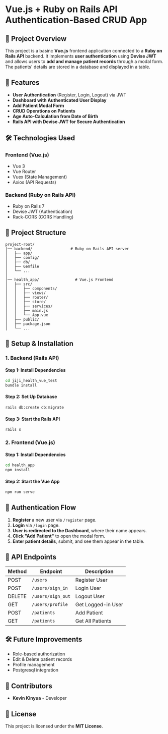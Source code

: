 # Vue.js + Ruby on Rails API Authentication-Based CRUD App

## 📌 Project Overview

This project is a basinc **Vue.js** frontend application connected to a **Ruby on Rails API** backend. It implements **user authentication** using **Devise JWT** and allows users to **add and manage patient records** through a modal form. The patients' details are stored in a database and displayed in a table.

## 🚀 Features

- **User Authentication** (Register, Login, Logout) via JWT
- **Dashboard with Authenticated User Display**
- **Add Patient Modal Form**
- **CRUD Operations on Patients**
- **Age Auto-Calculation from Date of Birth**
- **Rails API with Devise JWT for Secure Authentication**

## 🛠️ Technologies Used

### **Frontend (Vue.js)**

- Vue 3
- Vue Router
- Vuex (State Management)
- Axios (API Requests)

### **Backend (Ruby on Rails API)**

- Ruby on Rails 7
- Devise JWT (Authentication)
- Rack-CORS (CORS Handling)

## 📂 Project Structure

```
project-root/
│── backend/                 # Ruby on Rails API server
│   ├── app/
│   ├── config/
│   ├── db/
│   ├── Gemfile
│   └── ...
│
│── health_app/                # Vue.js Frontend
│   ├── src/
│   │   ├── components/
│   │   ├── views/
│   │   ├── router/
│   │   ├── store/
│   │   ├── services/
│   │   ├── main.js
│   │   └── App.vue
│   ├── public/
│   ├── package.json
│   └── ...
```

## 🔧 Setup & Installation

### **1. Backend (Rails API)**

#### **Step 1: Install Dependencies**

```sh
cd jiji_health_vue_test
bundle install
```

#### **Step 2: Set Up Database**

```sh
rails db:create db:migrate
```

#### **Step 3: Start the Rails API**

```sh
rails s
```

### **2. Frontend (Vue.js)**

#### **Step 1: Install Dependencies**

```sh
cd health_app
npm install
```

#### **Step 2: Start the Vue App**

```sh
npm run serve
```

## 🔑 Authentication Flow

1. **Register** a new user via `/register` page.
2. **Login** via `/login` page.
3. **User is redirected to the Dashboard**, where their name appears.
4. **Click "Add Patient"** to open the modal form.
5. **Enter patient details**, submit, and see them appear in the table.

## 📌 API Endpoints

| Method | Endpoint          | Description        |
| ------ | ----------------- | ------------------ |
| POST   | `/users`          | Register User      |
| POST   | `/users/sign_in`  | Login User         |
| DELETE | `/users/sign_out` | Logout User        |
| GET    | `/users/profile`  | Get Logged-in User |
| POST   | `/patients`       | Add Patient        |
| GET    | `/patients`       | Get All Patients   |

## 🛠️ Future Improvements

- Role-based authorization
- Edit & Delete patient records
- Profile management
- Postgresql integration

## 🎯 Contributors

- **Kevin Kinyua** - Developer

## 📜 License

This project is licensed under the **MIT License**.

